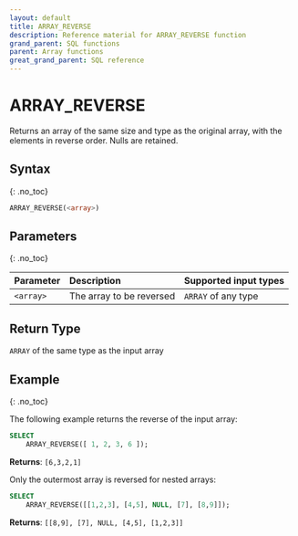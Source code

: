 ```yaml
---
layout: default
title: ARRAY_REVERSE
description: Reference material for ARRAY_REVERSE function
grand_parent: SQL functions
parent: Array functions
great_grand_parent: SQL reference
---
```


# ARRAY\_REVERSE

Returns an array of the same size and type as the original array, with the elements in reverse order. Nulls are retained.

## Syntax
{: .no_toc}

```sql
ARRAY_REVERSE(<array>)
```

## Parameters
{: .no_toc}

| Parameter | Description                         |Supported input types |
| :--------- | :----------------------------------- | :---------------------|
| `<array>`   | The array to be reversed | `ARRAY` of any type |

## Return Type
`ARRAY` of the same type as the input array

## Example
{: .no_toc}

The following example returns the reverse of the input array:

```sql
SELECT
	ARRAY_REVERSE([ 1, 2, 3, 6 ]);
```

**Returns**: `[6,3,2,1]`

Only the outermost array is reversed for nested arrays:
```sql
SELECT
	ARRAY_REVERSE([[1,2,3], [4,5], NULL, [7], [8,9]]);
```

**Returns**: `[[8,9], [7], NULL, [4,5], [1,2,3]]`
